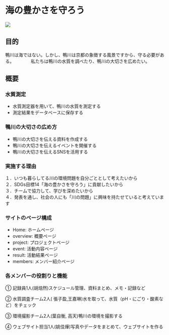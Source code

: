 # 海の豊かさを守ろう

![](https://cdn.jsdelivr.net/gh/YAO-JIAYE/my_imgs_repo@main/imgs/20250717171911121.png)

## 目的
鴨川は海ではない。しかし、鴨川は京都の象徴する風景ですから、守る必要がある。　　　　
私たちは鴨川の水質を調べたり、鴨川の大切さを広めたい。

## 概要

### 水質測定
- 水質測定器を用いて、鴨川の水質を測定する
- 測定結果をデータベースに保存する


### 鴨川の大切さの広め方
- 鴨川の大切さを伝える資料を作成する
- 鴨川の大切さを伝えるイベントを開催する
- 鴨川の大切さを伝えるSNSを活用する


### 実施する理由


１．いつも暮らしてる川の環境問題を自分ごととして考えたいから  
２．SDGs目標14「海の豊かさを守ろう」に貢献したいから  
３．チームで協力して、学びを深めたいから  
４．発表を通し、社会の人にも「川の問題」に興味を持たせていると考えています


### サイトのページ構成
- Home: ホームページ
- overview: 概要ページ
- project: プロジェクトページ
- event: 活動内容ページ
- result: 活動結果ページ
- members: メンバー紹介ページ


### 各メンバーの役割りと機能


①	記録員1人(胡焙然)スケジュール管理、資料まとめ、メモ・記録など

②	水質調査チーム2人( 張子盈,王嘉琳)水を取って、水質（pH・にごり・酸素など）をチェック

③	環境撮影チーム2人(葉自衡, 高天)鴨川の環境を撮影する

④	ウェブサイト担当1人(姚佳燁)写真やデータをまとめて、ウェブサイトを作る
